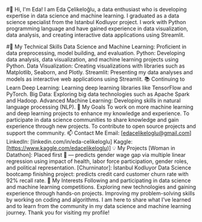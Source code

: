 #👋 Hi, I'm Eda!
I am Eda Çelikeloğlu, a data enthusiast who is developing expertise in data science and machine learning. I graduated as a data science specialist from the Istanbul Kodluyor project. I work with Python programming language and have gained experience in data visualization, data analysis, and creating interactive data applications using Streamlit.


#💼 My Technical Skills
Data Science and Machine Learning: Proficient in data preprocessing, model building, and evaluation.
Python: Developing data analysis, data visualization, and machine learning projects using Python.
Data Visualization: Creating visualizations with libraries such as Matplotlib, Seaborn, and Plotly.
Streamlit: Presenting my data analyses and models as interactive web applications using Streamlit.
📚 Continuing to Learn
Deep Learning: Learning deep learning libraries like TensorFlow and PyTorch.
Big Data: Exploring big data technologies such as Apache Spark and Hadoop.
Advanced Machine Learning: Developing skills in natural language processing (NLP).
🌱 My Goals
To work on more machine learning and deep learning projects to enhance my knowledge and experience.
To participate in data science communities to share knowledge and gain experience through new projects.
To contribute to open source projects and support the community.
📫 Contact Me
Email: [edacelikeloglu@gmail.com]
LinkedIn: [linkedin.com/in/eda-celikeloglu]
Kaggle: [https://www.kaggle.com/edacelikeloglu)]
💡 My Projects
[Woman in Datathon]: Placed first 🥇 — predicts gender wage gap via multiple linear regression using impact of health, labor force participation, gender roles, and political representation.
[Churninator]: İstanbul Kodluyor Data Science bootcamp finishing project: predicts credit card customer churn rate with 92% recall rate.
🎉 My Interests
Following and participating in data science and machine learning competitions.
Exploring new technologies and gaining experience through hands-on projects.
Improving my problem-solving skills by working on coding and algorithms.
I am here to share what I've learned and to learn from the community in my data science and machine learning journey. Thank you for visiting my profile!

